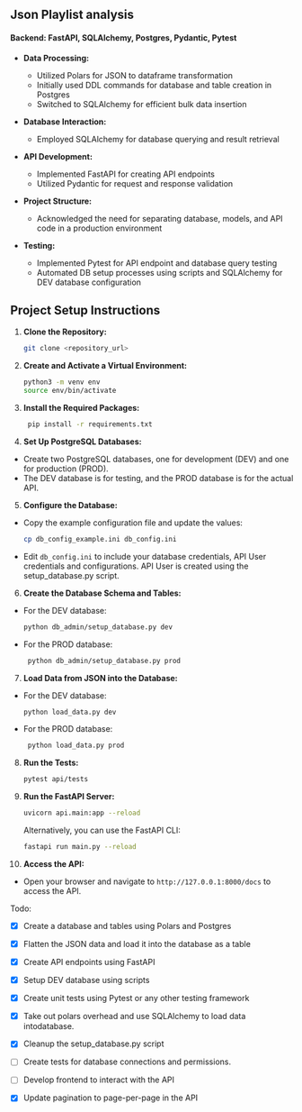 ## Json Playlist analysis

#### Backend: FastAPI, SQLAlchemy, Postgres, Pydantic, Pytest

- **Data Processing:**
  - Utilized Polars for JSON to dataframe transformation
  - Initially used DDL commands for database and table creation in Postgres
  - Switched to SQLAlchemy for efficient bulk data insertion

- **Database Interaction:**
  - Employed SQLAlchemy for database querying and result retrieval

- **API Development:**
  - Implemented FastAPI for creating API endpoints
  - Utilized Pydantic for request and response validation

- **Project Structure:**
  - Acknowledged the need for separating database, models, and API code in a production environment

- **Testing:**
  - Implemented Pytest for API endpoint and database query testing
  - Automated DB setup processes using scripts and SQLAlchemy for DEV database configuration



## Project Setup Instructions

1. **Clone the Repository:**
   ```sh
   git clone <repository_url>
    ```
2. **Create and Activate a Virtual Environment:** 
   ```sh
   python3 -m venv env
   source env/bin/activate
   ```

3. **Install the Required Packages:**
   ```sh
    pip install -r requirements.txt
    ```
4. **Set Up PostgreSQL Databases:**
- Create two PostgreSQL databases, one for development (DEV) and one for production (PROD). 
- The DEV database is for testing, and the PROD database is for the actual API.

5. **Configure the Database:**
- Copy the example configuration file and update the values:
   ```sh
   cp db_config_example.ini db_config.ini
   ```
- Edit `db_config.ini` to include your database credentials, API User credentials and configurations. API User is created using the setup_database.py script.

6. **Create the Database Schema and Tables:**
- For the DEV database:
   ```sh
   python db_admin/setup_database.py dev
   ```
- For the PROD database:
   ```sh
    python db_admin/setup_database.py prod
    ```
7. **Load Data from JSON into the Database:**
- For the DEV database:
   ```sh
   python load_data.py dev
   ```
- For the PROD database:
   ```sh
    python load_data.py prod
    ```
8. **Run the Tests:**
    ```sh
    pytest api/tests
    ```
9. **Run the FastAPI Server:**
    ```sh
    uvicorn api.main:app --reload
    ```
    Alternatively, you can use the FastAPI CLI:
    ```sh   
    fastapi run main.py --reload
    ```
10. **Access the API:**
- Open your browser and navigate to `http://127.0.0.1:8000/docs` to access the API.





Todo:
- [x] Create a database and tables using Polars and Postgres
- [x] Flatten the JSON data and load it into the database as a table
- [x] Create API endpoints using FastAPI
- [x] Setup DEV database using scripts
- [x] Create unit tests using Pytest or any other testing framework
- [x] Take out polars overhead and use SQLAlchemy to load data intodatabase.
- [x] Cleanup the setup_database.py script
- [ ] Create tests for database connections and permissions.
- [ ] Develop frontend to interact with the API 
- [x] Update pagination to page-per-page in the API

